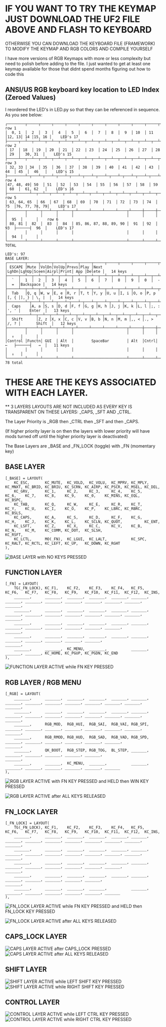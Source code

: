 # IF YOU WANT TO TRY THE KEYMAP JUST DOWNLOAD THE UF2 FILE ABOVE AND FLASH TO KEYBOARD
OTHERWISE YOU CAN DOWNLOAD THE KEYBOARD FILE (FRAMEWORK) TO MODIFY THE KEYMAP AND RGB COLORS AND COMPILE YOURSELF

I have more versions of RGB Keymaps with more or less complexity but need to polish before adding to the file. I just wanted to get at least one keymap available for those that didnt spend months figuring out how to code this
##
##
## ANSI/US RGB keyboard key location to LED Index (Zeroed Values)
  I reordered the LED's in LED.py so that they can be referenced in sequence. As you see below:

    ┌────────┬─────┬─────┬─────┬─────┬─────┬─────┬─────┬─────┬─────┬─────┬──────┬────┬───────┐    row 1
    │  0, 1  │  2  │  3  │  4  │  5  │  6  │  7  │  8  │  9  │ 10  │ 11  │12, 13│ 14 │15, 16 │    LED's 17
    ├─────┬──┴──┬──┴──┬──┴──┬──┴──┬──┴──┬──┴──┬──┴──┬──┴──┬──┴──┬──┴──┬──┴──┬───┴─┬──┴───────┤    row 2
    │ 17  │ 18  │ 19  │ 20  │ 21  │ 22  | 23  │ 24  │ 25  │ 26  │ 27  │ 28  │ 29  │  30, 31  │    LED's 15
    ├─────┴──┬──┴──┬──┴──┬──┴──┬──┴──┬──┴──┬──┴──┬──┴──┬──┴──┬──┴──┬──┴──┬──┴──┬──┴──┬───────┤    row 3
    │ 32, 33 │ 34  │ 35  │ 36  │ 37  │ 38  │ 39  │ 40  │ 41  │ 42  │ 43  │ 44  │ 45  │  46   │    LED's 15
    ├────────┴─┬───┴─┬───┴─┬───┴─┬───┴─┬───┴─┬───┴─┬───┴─┬───┴─┬───┴─┬───┴─┬───┴─┬───┴───────┤    row 4
    │47, 48, 49│ 50  │ 51  │ 52  │ 53  │ 54  │ 55  │ 56  │ 57  │ 58  │ 59  │ 60  │  61, 62   │    LED's 16
    ├──────────┴──┬──┴──┬──┴──┬──┴──┬──┴──┬──┴──┬──┴──┬──┴──┬──┴──┬──┴──┬──┴──┬──┴───────────┤    row 5
    │ 63, 64, 65  │ 66  │ 67  │ 68  │ 69  │ 70  │ 71  │ 72  │ 73  │ 74  │ 75  │76, 77, 78, 79│    LED's 17
    ├────────┬────┴─┬───┴──┬──┴───┬─┴─────┴─────┴─────┴────┬┴─────┼─────┼─────┴┬──────┬──────┤    
    │        │      │      │      │                        │      │     │      │  95  │      │    row 6
    │ 80, 81 │  82  │  83  │  84  │ 85, 86, 87, 88, 89, 90 │  91  │ 92  │  93  ├──────┤  96  │    LED's 17
    │        │      │      │      │                        │      │     │      │  94  │      │    
    └────────┴──────┴──────┴──────┴────────────────────────┴──────┴─────┴──────┴──────┴──────┘   TOTAL
                                                                                              LED's: 97
    BASE LAYER:
	┌────────┬─────┬─────┬─────┬─────┬─────┬─────┬─────┬─────┬─────┬─────┬─────┬─────┬───────┐
	│ ESCAPE │Mute │VolDn│VolUp│Prevs│Play │Next │LghDn│LghUp│Sceen│Airpl│Print│ App │Delete │   14 keys
	├─────┬──┴──┬──┴──┬──┴──┬──┴──┬──┴──┬──┴──┬──┴──┬──┴──┬──┴──┬──┴──┬──┴──┬───┴─┬──┴───────┤
	│  `  │  1  │  2  │  3  │  4  │  5  │  6  │  7  │  8  │  9  │  0  │  -  │  =  │Backspace │   14 keys
	├─────┴──┬──┴──┬──┴──┬──┴──┬──┴──┬──┴──┬──┴──┬──┴──┬──┴──┬──┴──┬──┴──┬──┴──┬──┴──┬───────┤
	│  Tab   │Q, q │W, w │E, e │R, r │T, t │Y, y │U, u │I, i │O, o │P, p │[, { │], } │ \, |  │   14 keys
	├────────┴─┬───┴─┬───┴─┬───┴─┬───┴─┬───┴─┬───┴─┬───┴─┬───┴─┬───┴─┬───┴─┬───┴─┬───┴───────┤
	│  Caps    │A, a │S, s │D, d │F, f │G, g │H, h │J, j │K, k │L, l │;, : │', ' │    Enter  │   13 keys
	├──────────┴──┬──┴──┬──┴──┬──┴──┬──┴──┬──┴──┬──┴──┬──┴──┬──┴──┬──┴──┬──┴──┬──┴───────────┤
	│  Shift      │Z, z │X, x │C, c │V, v │B, b │N, n │M, m │,, < │., > │/, ? │       Shift  │   12 keys
	├────────┬────┴─┬───┴──┬──┴───┬─┴─────┴─────┴─────┴────┬┴─────┼─────┼─────┴┬──────┬──────┤
	│        │      │      │      │                        │      │     │      │  ↑   │      │
	│Control │Functn│ GUI  │ Alt  │        SpaceBar        │ Alt  │Cntrl│  ←   ├──────┤   →  │   11 keys
	│        │      │      │      │                        │      │     │      │  ↓   │      │
	└────────┴──────┴──────┴──────┴────────────────────────┴──────┴─────┴──────┴──────┴──────┘   78 total



# THESE ARE THE KEYS ASSOCIATED WITH EACH LAYER.
  ** 3 LAYERS LAYOUTS ARE NOT INCLUDED AS EVERY KEY IS TRANSPARENT ON THESE LAYERS: _CAPS, _SFT AND _CTRL.

The Layer Priority is _RGB then _CTRL then _SFT and then _CAPS. 

(If higher priority layer is on then the layers with lower priority will have mods turned off until the higher priority layer is deactivated)

The Base Layers are _BASE and _FN_LOCK (toggle)  with _FN (momentary key)

 ## BASE LAYER 

    [_BASE] = LAYOUT(
        KC_ESC,       KC_MUTE,  KC_VOLD,  KC_VOLU,  KC_MPRV, KC_MPLY, KC_MNXT, KC_BRID, KC_BRIU, KC_SCRN, KC_AIRP, KC_PSCR, KC_MSEL, KC_DEL,
        KC_GRV,       KC_1,     KC_2,     KC_3,     KC_4,    KC_5,    KC_6,    KC_7,    KC_8,    KC_9,    KC_0,    KC_MINS, KC_EQL,  KC_BSPC,
        KC_TAB,       KC_Q,     KC_W,     KC_E,     KC_R,    KC_T,    KC_Y,    KC_U,    KC_I,    KC_O,    KC_P,    KC_LBRC, KC_RBRC, KC_BSLS,
        KC_CAPS,      KC_A,     KC_S,     KC_D,     KC_F,    KC_G,    KC_H,    KC_J,    KC_K,    KC_L,    KC_SCLN, KC_QUOT,          KC_ENT,
        KC_LSFT,      KC_Z,     KC_X,     KC_C,     KC_V,    KC_B,    KC_N,    KC_M,    KC_COMM, KC_DOT,  KC_SLSH,                   KC_RSFT,
        KC_LCTL,      MO(_FN),  KC_LGUI,  KC_LALT,           KC_SPC,                    KC_RALT, KC_RCTL, KC_LEFT, KC_UP,   KC_DOWN, KC_RGHT
    ),

![BASE LAYER with NO KEYS PRESSED](https://github.com/user-attachments/assets/021c029c-2015-476c-bb77-26cfc49801d1)


## FUNCTION LAYER
   
    [_FN] = LAYOUT(
        TG(_FN_LOCK), KC_F1,    KC_F2,    KC_F3,    KC_F4,   KC_F5,   KC_F6,   KC_F7,   KC_F8,   KC_F9,   KC_F10,  KC_F11,  KC_F12,  KC_INS,
        _______,      _______,  _______,  _______,  _______, _______, _______, _______, _______, _______, _______, _______, _______, _______,
        _______,      _______,  _______,  _______,  _______, _______, _______, _______, _______, _______, _______, _______, _______, _______,
        _______,      _______,  _______,  _______,  _______, _______, _______, _______, _______, _______, _______, _______,          _______,
        _______,      _______,  _______,  _______,  _______, _______, _______, _______, _______, _______, _______,                   _______,
        _______,      _______,  KC_MENU,  _______,           _______,                   _______, _______, KC_HOME, KC_PGUP, KC_PGDN, KC_END
    ),

![FUNCTION LAYER ACTIVE while FN KEY PRESSED](https://github.com/user-attachments/assets/6f8298f3-925f-43d4-a292-17aaf6d28718)

## RGB LAYER / RGB MENU

    [_RGB] = LAYOUT(
        _______,      _______,  _______,  _______,  _______, _______, _______, _______, _______, _______, _______, _______, _______, _______,
        _______,      _______,  _______,  _______,  _______, _______, _______, _______, _______, _______, _______, _______, _______, _______,
        _______,      RGB_MOD,  RGB_HUI,  RGB_SAI,  RGB_VAI, RGB_SPI, _______, _______, _______, _______, _______, _______, _______, _______,
        _______,      RGB_RMOD, RGB_HUD,  RGB_SAD,  RGB_VAD, RGB_SPD, _______, _______, _______, _______, _______, _______,          _______,
        _______,      QK_BOOT,  RGB_STEP, RGB_TOG,  BL_STEP, _______, _______, _______, _______, _______, _______,                   _______,
        _______,      _______,  KC_MENU,  _______,           _______,                   _______, _______, _______, _______, _______, _______
    ),

![RGB LAYER ACTIVE with FN KEY PRESSED and HELD then WIN KEY PRESSED](https://github.com/user-attachments/assets/1dc1de66-c637-4af9-9c88-90be8d0d196e)

![RGB LAYER ACTIVE after ALL KEYS RELEASED](https://github.com/user-attachments/assets/2552af36-b674-43fc-979e-b3e3fe27b9f0)

## FN_LOCK LAYER


    [_FN_LOCK] = LAYOUT(
        TG(_FN_LOCK), KC_F1,    KC_F2,    KC_F3,    KC_F4,   KC_F5,   KC_F6,   KC_F7,   KC_F8,   KC_F9,   KC_F10,  KC_F11,  KC_F12,  KC_INS,
        _______,      _______,  _______,  _______,  _______, _______, _______, _______, _______, _______, _______, _______, _______, _______,
        _______,      _______,  _______,  _______,  _______, _______, _______, _______, _______, _______, _______, _______, _______, _______,
        _______,      _______,  _______,  _______,  _______, _______, _______, _______, _______, _______, _______, _______,          _______,
        _______,      _______,  _______,  _______,  _______, _______, _______, _______, _______, _______, _______,                   _______,
        _______,      _______,  _______,  _______,           _______,                   _______, _______, _______, _______, _______, _______
    ),

![FN_LOCK LAYER ACTIVE while FN KEY PRESSED and HELD then FN_LOCK KEY PRESSED](https://github.com/user-attachments/assets/bf603023-10fd-45e7-b5e8-7551a93366d9)

![FN_LOCK LAYER ACTIVE after ALL KEYS RELEASED](https://github.com/user-attachments/assets/37640774-93cb-4a59-bd3d-8f3530cc7850)

## CAPS_LOCK LAYER

![CAPS LAYER ACTIVE after CAPS_LOCK PRESSED](https://github.com/user-attachments/assets/501e39be-1105-431e-9c01-ce2a3f1f2b10)
![CAPS LAYER ACTIVE after ALL KEYS RELEASED](https://github.com/user-attachments/assets/dcbb174f-94c3-4914-b67f-d335feec11c1)

## SHIFT LAYER

![SHIFT LAYER ACTIVE while LEFT SHIFT KEY PRESSED](https://github.com/user-attachments/assets/c506fa71-8765-4cc5-8c79-560a888a321d)
![SHIFT LAYER ACTIVE while RIGHT SHIFT KEY PRESSED](https://github.com/user-attachments/assets/0a768094-dc2d-4f99-8311-6b363de4c873)

## CONTROL LAYER

![CONTROL LAYER ACTIVE while LEFT CTRL KEY PRESSED](https://github.com/user-attachments/assets/1981b8f5-fc24-4015-90eb-e6c29875f490)
![CONTROL LAYER ACTIVE while RIGHT CTRL KEY PRESSED](https://github.com/user-attachments/assets/b061cc90-23d2-4e77-9c96-48afa82fcc4c)

